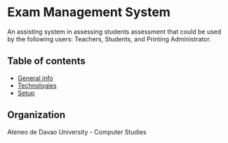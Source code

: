 # Exam Management System
An assisting system in assessing students assessment that could be used by the following users: Teachers, Students, and Printing Administrator.

## Table of contents
* [General info](#exam-management-system)
* [Technologies](#technologies)
* [Setup](#setup)

## Organization
Ateneo de Davao University - Computer Studies
